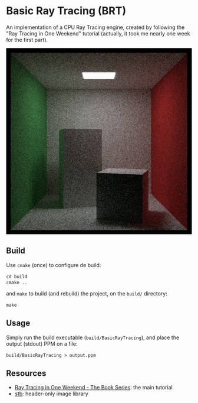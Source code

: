 # Basic Ray Tracing (BRT)

An implementation of a CPU Ray Tracing engine, created by following the "Ray Tracing in One Weekend" tutorial (actually, it took me nearly one week for the first part).

![Sample render](images/cornell-box-orthonormal-basis.png)

## Build

Use `cmake` (once) to configure de build:


```
cd build
cmake ..
```

and `make` to build (and rebuild) the project, on the `build/` directory:

```
make
```

## Usage

Simply run the build executable (`build/BasicRayTracing`), and place the output (stdout) PPM on a file:

```
build/BasicRayTracing > output.ppm
```

## Resources

- [Ray Tracing in One Weekend - The Book Series](https://raytracing.github.io/): the main tutorial
- [stb](https://github.com/nothings/stb): header-only image library
